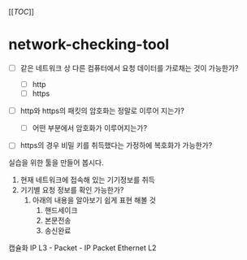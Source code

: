 [[_TOC_]]

# network-checking-tool



- [ ] 같은 네트워크 상 다른 컴퓨터에서 요청 데이터를 가로채는 것이 가능한가?
  - [ ] http
  - [ ] https
- [ ] http와 https의 패킷의 암호화는 정말로 이루어 지는가?
  - [ ] 어떤 부분에서 암호화가 이루어지는가?
- [ ] https의 경우 비밀 키를 취득했다는 가정하에 복호화가 가능한가?
  


실습을 위한 툴을 만들어 봅시다.

1. 현재 네트워크에 접속해 있는 기기정보를 취득
2. 기기별 요청 정보를 확인 가능한가?
   1. 아래의 내용을 알아보기 쉽게 표현 해볼 것
      1. 핸드세이크
      2. 본문전송
      3. 송신완료
   
캡슐화
IP       L3 - Packet - IP Packet
Ethernet L2 


